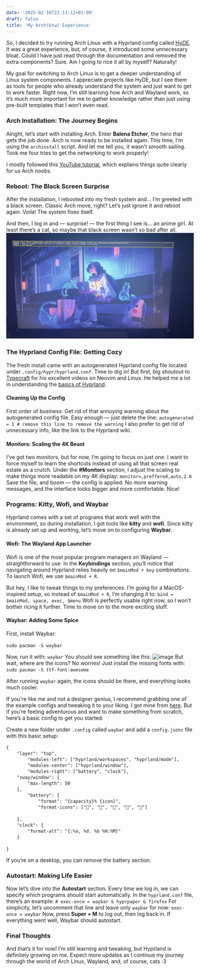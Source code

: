 ```yaml
---
date: '2025-02-16T22:11:12+01:00'
draft: false
title: 'My Arch(btw) Experience'
---
```

So, I decided to try running Arch Linux with a Hyprland config called [HyDE](https://github.com/Hyde-project/hyde). It was a great experience, but, of course, it introduced some unnecessary bloat. Could I have just read through the documentation and removed the extra components? Sure. Am I going to rice it all by myself? Naturally!

My goal for switching to Arch Linux is to get a deeper understanding of Linux system components. I appreciate projects like HyDE, but I see them as tools for people who already understand the system and just want to get to work faster. Right now, I’m still learning how Arch and Wayland work, so it’s much more important for me to gather knowledge rather than just using pre-built templates that I won’t even read.

### Arch Installation: The Journey Begins

Alright, let’s start with installing Arch. Enter **Balena Etcher**, the hero that gets the job done. Arch is now ready to be installed again. This time, I’m using the `archinstall` script. And let me tell you, it wasn’t smooth sailing. Took me four tries to get the networking to work properly! 

I mostly followed this [YouTube tutorial](https://youtu.be/E50pt992Ihc?si=-2vsjDzwCp5vInVC), which explains things quite clearly for us Arch noobs.

### Reboot: The Black Screen Surprise

After the installation, I rebooted into my fresh system and... I’m greeted with a black screen. Classic Arch move, right? Let’s just ignore it and reboot again. Voila! The system fixes itself. 

And then, I log in and — surprise! — the first thing I see is… an anime girl. At least there’s a cat, so maybe that black screen wasn’t so bad after all.
![image](./images/default_desktop.jpeg)

### The Hyprland Config File: Getting Cozy

The fresh install came with an autogenerated Hyprland config file located under `.config/hypr/hyprland.conf`. Time to dig in! But first, big shoutout to [Typecraft](https://youtube.com/@typecraft_dev?si=rc1jtdusGzI4N1Cu) for his excellent videos on Neovim and Linux. He helped me a lot in understanding the [basics of Hyprland](https://youtu.be/2CP_9-jCV6A?si=rUAR0WP_mAPrI0JF).

#### Cleaning Up the Config

First order of business: Get rid of that annoying warning about the autogenerated config file. Easy enough — just delete the line:
```autogenerated = 1 # remove this line to remove the warning```
I also prefer to get rid of unnecessary info, like the link to the Hyprland wiki.

#### Monitors: Scaling the 4K Beast

I’ve got two monitors, but for now, I’m going to focus on just one. I want to force myself to learn the shortcuts instead of using all that screen real estate as a crutch. Under the **#Monitors** section, I adjust the scaling to make things more readable on my 4K display:
```monitor=,preffered,auto,2.0```
Save the file, and boom — the config is applied. No more warning messages, and the interface looks bigger and more comfortable. Nice!

### Programs: Kitty, Wofi, and Waybar

Hyprland comes with a set of programs that work well with the environment, so during installation, I got tools like **kitty** and **wofi**. Since kitty is already set up and working, let’s move on to configuring **Waybar**.

#### Wofi: The Wayland App Launcher

Wofi is one of the most popular program managers on Wayland — straightforward to use. In the **Keybindings** section, you’ll notice that navigating around Hyprland relies heavily on `$mainMod + key` combinations. To launch Wofi, we use `$mainMod + R`.

But hey, I like to tweak things to my preferences. I’m going for a MacOS-inspired setup, so instead of `$mainMod + R`, I’m changing it to:
`bind = $mainMod, space, exec, $menu` 
Wofi is perfectly usable right now, so I won’t bother ricing it further. Time to move on to the more exciting stuff.

#### Waybar: Adding Some Spice

First, install Waybar:

``sudo pacman -S waybar``

Now, run it with:
``waybar``
You should see something like this:
![image](./images/default-waybar.jpeg)
But wait, where are the icons? No worries! Just install the missing fonts with:
```sudo pacman -S ttf-font-awesome```

After running `waybar` again, the icons should be there, and everything looks much cooler.

If you're like me and not a designer genius, I recommend grabbing one of the example configs and tweaking it to your liking. I got mine from [here](https://github.com/Alexays/Waybar/wiki/Examples). But if you’re feeling adventurous and want to make something from scratch, here’s a basic config to get you started:

  

Create a new folder under `.config` called `waybar` and add a `config.jsonc` file with this basic setup:

```
{
    "layer": "top",
        "modules-left": ["hyprland/workspaces", "hyprland/mode"],
        "modules-center": ["hyprland/window"],
        "modules-right": ["battery", "clock"],
    "sway/window": {
        "max-length": 50
    },
        "battery": {
            "format": "{capacity}% {icon}",
            "format-icons": ["", "", "", "", ""]
    
    },
    "clock": {
        "format-alt": "{:%a, %d. %b %H:%M}"
    }

}

```

If you’re on a desktop, you can remove the battery section.

### Autostart: Making Life Easier

Now let’s dive into the **Autostart** section. Every time we log in, we can specify which programs should start automatically. In the `hyprland.conf` file, there’s an example:
``# exec-once = waybar & hyprpaper & firefox``
For simplicity, let’s uncomment that line and leave only `waybar` for now:
``exec-once = waybar``
Now, press **Super + M** to log out, then log back in. If everything went well, Waybar should autostart.

### Final Thoughts

And that’s it for now! I’m still learning and tweaking, but Hyprland is definitely growing on me. Expect more updates as I continue my journey through the world of Arch Linux, Wayland, and, of course, cats :3
